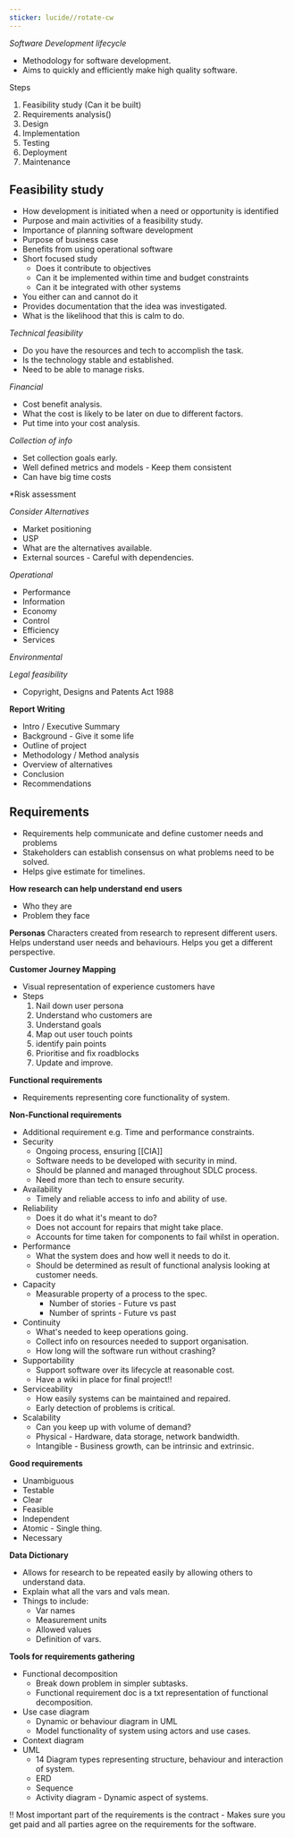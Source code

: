 ```yaml
---
sticker: lucide//rotate-cw
---
```

*Software Development lifecycle*
- Methodology for software development. 
- Aims to quickly and efficiently make high quality software. 

Steps
1. Feasibility study (Can it be built)
2. Requirements analysis()
3. Design
4. Implementation
5. Testing
6. Deployment
7. Maintenance
## Feasibility study
- How development is initiated when a need or opportunity is identified
- Purpose and main activities of a feasibility study. 
- Importance of planning software development
- Purpose of business case
- Benefits from using operational software
- Short focused study
	- Does it contribute to objectives
	- Can it be implemented within time and budget constraints
	- Can it be integrated with other systems
- You either can and cannot do it
- Provides documentation that the idea was investigated. 
- What is the likelihood that this is calm to do. 

*Technical feasibility*
- Do you have the resources and tech to accomplish the task. 
- Is the technology stable and established. 
- Need to be able to manage risks. 

*Financial*
- Cost benefit analysis. 
- What the cost is likely to be later on due to different factors. 
- Put time into your cost analysis. 

*Collection of info*
- Set collection goals early. 
- Well defined metrics and models - Keep them consistent
- Can have big time costs

*Risk assessment

*Consider Alternatives*
- Market positioning
- USP 
- What are the alternatives available. 
- External sources - Careful with dependencies. 

*Operational*
- Performance
- Information
- Economy
- Control
- Efficiency
- Services

*Environmental*

*Legal feasibility*
- Copyright, Designs and Patents Act 1988

**Report Writing**
- Intro / Executive Summary
- Background - Give it some life
- Outline of project
- Methodology / Method analysis
- Overview of alternatives
- Conclusion
- Recommendations
## Requirements
- Requirements help communicate and define customer needs and problems
- Stakeholders can establish consensus on what problems need to be solved. 
- Helps give estimate for timelines. 

**How research can help understand end users**
- Who they are
- Problem they face

**Personas**
Characters created from research to represent different users.   
Helps understand user needs and behaviours. 
Helps you get a different perspective. 

**Customer Journey Mapping**
- Visual representation of experience customers have
- Steps
	1. Nail down user persona
	2. Understand who customers are
	3. Understand goals
	4. Map out user touch points
	5. identify pain points
	6. Prioritise and fix roadblocks
	7. Update and improve. 

**Functional requirements**
- Requirements representing core functionality of system. 

**Non-Functional requirements**
- Additional requirement e.g. Time and performance constraints. 
- Security
	- Ongoing process, ensuring [[CIA]]
	- Software needs to be developed with security in mind. 
	- Should be planned and managed throughout SDLC process. 
	- Need more than tech to ensure security. 
- Availability
	- Timely and reliable access to info and ability of use. 
- Reliability
	- Does it do what it's meant to do?
	- Does not account for repairs that might take place. 
	- Accounts for time taken for components to fail whilst in operation. 
- Performance
	- What the system does and how well it needs to do it. 
	- Should be determined as result of functional analysis looking at customer needs. 
- Capacity
	- Measurable property of a process to the spec. 
		- Number of stories - Future vs past
		- Number of sprints - Future vs past
- Continuity
	- What's needed to keep operations going. 
	- Collect info on resources needed to support organisation. 
	- How long will the software run without crashing?
- Supportability
	- Support software over its lifecycle at reasonable cost. 
	- Have a wiki in place for final project!!
- Serviceability
	- How easily systems can be maintained and repaired. 
	- Early detection of problems is critical. 
- Scalability
	- Can you keep up with volume of demand?
	- Physical - Hardware, data storage, network bandwidth.
	- Intangible - Business growth, can be intrinsic and extrinsic.

**Good requirements**
- Unambiguous
- Testable
- Clear
- Feasible
- Independent
- Atomic - Single thing. 
- Necessary

**Data Dictionary**
- Allows for research to be repeated easily by allowing others to understand data. 
- Explain what all the vars and vals mean. 
- Things to include:
	- Var names
	- Measurement units
	- Allowed values
	- Definition of vars. 

**Tools for requirements gathering**
- Functional decomposition
	- Break down problem in simpler subtasks. 
	- Functional requirement doc is a txt representation of functional decomposition. 
- Use case diagram
	- Dynamic or behaviour diagram in UML
	- Model functionality of system using actors and use cases. 
- Context diagram
- UML
	- 14 Diagram types representing structure, behaviour and interaction of system.
	- ERD 
	- Sequence
	- Activity diagram - Dynamic aspect of systems. 


!! Most important part of the requirements is the contract - Makes sure you get paid and all parties agree on the requirements for the software. 



